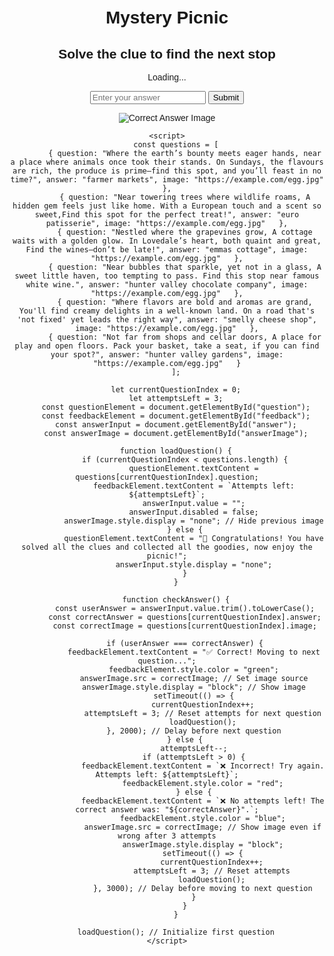 <html lang="en">
<head>
    <meta charset="UTF-8">
    <meta name="viewport" content="width=device-width, initial-scale=1.0">
    <title>Clue Solver</title>
    <style>
        body { font-family: Arial, sans-serif; text-align: center; margin: 50px; }
        #feedback { font-weight: bold; margin-top: 10px; }
    </style>
</head>
<body>
    <h1>Mystery Picnic</h1>
<html lang="en">
<head>
    <meta charset="UTF-8">
    <meta name="viewport" content="width=device-width, initial-scale=1.0">
    <title>Question with Attempts</title>
    <style>
        body { font-family: Arial, sans-serif; text-align: center; margin: 50px; }
        #feedback { font-weight: bold; margin-top: 10px; }
    </style>

<html lang="en">
<head>
    <meta charset="UTF-8">
    <meta name="viewport" content="width=device-width, initial-scale=1.0">
    <title>Multi-Step Questions</title>
    <style>
        body { font-family: Arial, sans-serif; text-align: center; margin: 50px; }
        #feedback { font-weight: bold; margin-top: 10px; }
    </style>
</head>
<body>
    <h2>Solve the clue to find the next stop</h2>
    <p id="question">Loading...</p>
    <input type="text" id="answer" placeholder="Enter your answer">
    <button onclick="checkAnswer()">Submit</button>
    <p id="feedback"></p>
    <img id="answerImage" src="" alt="Correct Answer Image">

    <script>
        const questions = [
            { question: "Where the earth’s bounty meets eager hands, near a place where animals once took their stands. On Sundays, the flavours are rich, the produce is prime—find this spot, and you’ll feast in no time?", answer: "farmer markets", image: "https://example.com/egg.jpg"  },
            { question: "Near towering trees where wildlife roams, A hidden gem feels just like home. With a European touch and a scent so sweet,Find this spot for the perfect treat!", answer: "euro patisserie", image: "https://example.com/egg.jpg"   },
            { question: "Nestled where the grapevines grow, A cottage waits with a golden glow. In Lovedale’s heart, both quaint and great, Find the wines—don’t be late!", answer: "emmas cottage", image: "https://example.com/egg.jpg"   },
            { question: "Near bubbles that sparkle, yet not in a glass, A sweet little haven, too tempting to pass. Find this stop near famous white wine.", answer: "hunter valley chocolate company", image: "https://example.com/egg.jpg"   },
            { question: "Where flavors are bold and aromas are grand, You'll find creamy delights in a well-known land. On a road that's 'not fixed' yet leads the right way", answer: "smelly cheese shop", image: "https://example.com/egg.jpg"   },
            { question: "Not far from shops and cellar doors, A place for play and open floors. Pack your basket, take a seat, if you can find your spot?", answer: "hunter valley gardens", image: "https://example.com/egg.jpg"   }
        ];

        let currentQuestionIndex = 0;
        let attemptsLeft = 3;
        const questionElement = document.getElementById("question");
        const feedbackElement = document.getElementById("feedback");
        const answerInput = document.getElementById("answer");
        const answerImage = document.getElementById("answerImage");

        function loadQuestion() {
            if (currentQuestionIndex < questions.length) {
                questionElement.textContent = questions[currentQuestionIndex].question;
                feedbackElement.textContent = `Attempts left: ${attemptsLeft}`;
                answerInput.value = "";
                answerInput.disabled = false;
                answerImage.style.display = "none"; // Hide previous image
            } else {
                questionElement.textContent = "🎉 Congratulations! You have solved all the clues and collected all the goodies, now enjoy the picnic!";
                answerInput.style.display = "none";
            }
        }

        function checkAnswer() {
            const userAnswer = answerInput.value.trim().toLowerCase();
            const correctAnswer = questions[currentQuestionIndex].answer;
            const correctImage = questions[currentQuestionIndex].image;

            if (userAnswer === correctAnswer) {
                feedbackElement.textContent = "✅ Correct! Moving to next question...";
                feedbackElement.style.color = "green";
                answerImage.src = correctImage; // Set image source
                answerImage.style.display = "block"; // Show image
                setTimeout(() => {
                    currentQuestionIndex++;
                    attemptsLeft = 3; // Reset attempts for next question
                    loadQuestion();
                }, 2000); // Delay before next question
            } else {
                attemptsLeft--;
                if (attemptsLeft > 0) {
                    feedbackElement.textContent = `❌ Incorrect! Try again. Attempts left: ${attemptsLeft}`;
                    feedbackElement.style.color = "red";
                } else {
                    feedbackElement.textContent = `❌ No attempts left! The correct answer was: "${correctAnswer}".`;
                    feedbackElement.style.color = "blue";
                    answerImage.src = correctImage; // Show image even if wrong after 3 attempts
                    answerImage.style.display = "block";
                    setTimeout(() => {
                        currentQuestionIndex++;
                        attemptsLeft = 3; // Reset attempts
                        loadQuestion();
                    }, 3000); // Delay before moving to next question
                }
            }
        }

        loadQuestion(); // Initialize first question
    </script>
</body>
</html>
